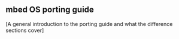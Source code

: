 ## mbed OS porting guide

[A general introduction to the porting guide and what the difference sections cover]
